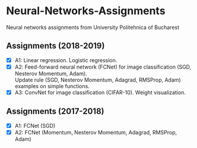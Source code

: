 # Neural-Networks-Assignments
Neural networks assignments from University Politehnica of Bucharest

## Assignments (2018-2019)
- [x] A1: Linear regression. Logistic regression.
- [x] A2: Feed-forward neural network (FCNet) for image classification (SGD, Nesterov Momentum, Adam).  
Update rule (SGD, Nesterov Momentum, Adagrad, RMSProp, Adam) examples on simple functions.
- [x] A3: ConvNet for image classification (CIFAR-10). Weight visualization.

## Assignments (2017-2018)
- [x] A1: FCNet (SGD)
- [x] A2: FCNet (Momentum, Nesterov Momentum, Adagrad, RMSProp, Adam)
